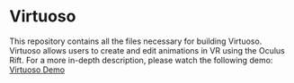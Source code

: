 # Virtuoso
This repository contains all the files necessary for building Virtuoso. Virtuoso allows users to create and edit animations in VR using the Oculus Rift. For a more in-depth description, please watch the following demo: [Virtuoso Demo](https://youtu.be/xO-2XN_Wqvw)
